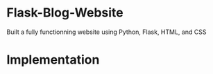# Flask-Blog-Website
Built a fully functionning website using Python, Flask, HTML, and CSS

# Implementation 


